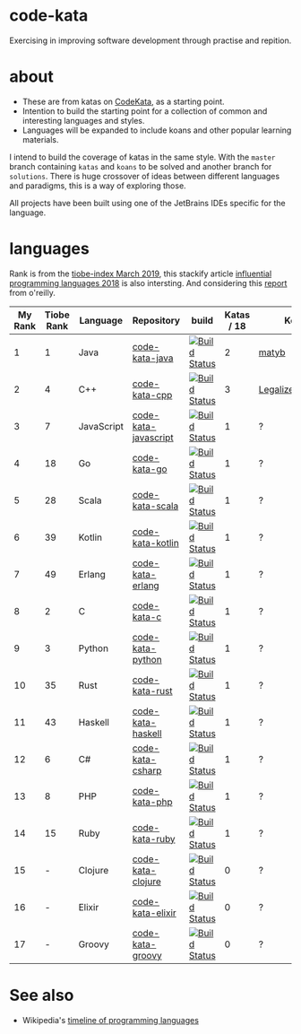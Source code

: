 # code-kata

Exercising in improving software development through practise and repition.

# about

* These are from katas on [CodeKata](http://codekata.com/), as a starting point.
* Intention to build the starting point for a collection of common and interesting languages and styles.
* Languages will be expanded to include koans and other popular learning materials.

I intend to build the coverage of katas in the same style. With the `master` branch containing `katas` and `koans` to be solved and another branch for `solutions`. There is huge crossover of ideas between different languages and paradigms, this is a way of exploring those.

All projects have been built using one of the JetBrains IDEs specific for the language.

# languages

Rank is from the [tiobe-index March 2019](https://www.tiobe.com/tiobe-index/), this stackify article [influential programming languages 2018](https://stackify.com/popular-programming-languages-2018/) is also intersting. And considering this [report](https://www.oreilly.com/ideas/3-emerging-trends-tech-leaders-should-watch) from o'reilly.

| My Rank | Tiobe Rank | Language | Repository | build | Katas / 18 | Koans | Mantra | 
|---|---|---|---|---|---|---|---|
| 1 | 1 | Java | [code-kata-java](https://github.com/alphafoobar/code-kata-java) | [![Build Status](https://travis-ci.com/alphafoobar/code-kata-java.svg?branch=master)](https://travis-ci.com/alphafoobar/code-kata-java) | 2 | [matyb](https://github.com/alphafoobar/java-koans) | |
| 2 | 4 | C++ | [code-kata-cpp](https://github.com/alphafoobar/code-kata-cpp) | [![Build Status](https://travis-ci.com/alphafoobar/code-kata-cpp.svg?branch=master)](https://travis-ci.com/alphafoobar/code-kata-cpp) | 3 | [LegalizeAdulthood](https://github.com/alphafoobar/cpp-koans) | |
| 3 | 7 | JavaScript | [code-kata-javascript](https://github.com/alphafoobar/code-kata-javascript) | [![Build Status](https://travis-ci.com/alphafoobar/code-kata-javascript.svg?branch=master)](https://travis-ci.com/alphafoobar/code-kata-javascript) | 1 |  ? | |
| 4 | 18 | Go | [code-kata-go](https://github.com/alphafoobar/code-kata-go) | [![Build Status](https://travis-ci.com/alphafoobar/code-kata-go.svg?branch=master)](https://travis-ci.com/alphafoobar/code-kata-go) | 1 |  ? | [go-proverbs](https://go-proverbs.github.io/) |
| 5 | 28 | Scala | [code-kata-scala](https://github.com/alphafoobar/code-kata-scala) | [![Build Status](https://travis-ci.com/alphafoobar/code-kata-scala.svg?branch=master)](https://travis-ci.com/alphafoobar/code-kata-scala)| 1 |  ? | |
| 6 | 39 | Kotlin | [code-kata-kotlin](https://github.com/alphafoobar/code-kata-kotlin) | [![Build Status](https://travis-ci.com/alphafoobar/code-kata-kotlin.svg?branch=master)](https://travis-ci.com/alphafoobar/code-kata-kotlin)| 1 |  ? | |
| 7 | 49 | Erlang | [code-kata-erlang](https://github.com/alphafoobar/code-kata-erlang) | [![Build Status](https://travis-ci.com/alphafoobar/code-kata-erlang.svg?branch=master)](https://travis-ci.com/alphafoobar/code-kata-erlang)| 1 |  ? | |
| 8 | 2 | C | [code-kata-c](https://github.com/alphafoobar/code-kata-c) | [![Build Status](https://travis-ci.com/alphafoobar/code-kata-c.svg?branch=master)](https://travis-ci.com/alphafoobar/code-kata-c)| 1 |  ? | |
| 9 | 3 | Python | [code-kata-python](https://github.com/alphafoobar/code-kata-python) | [![Build Status](https://travis-ci.com/alphafoobar/code-kata-python.svg?branch=master)](https://travis-ci.com/alphafoobar/code-kata-python)| 1 |  ? | |
| 10 | 35 | Rust | [code-kata-rust](https://github.com/alphafoobar/code-kata-rust) | [![Build Status](https://travis-ci.com/alphafoobar/code-kata-rust.svg?branch=master)](https://travis-ci.com/alphafoobar/code-kata-rust)| 1 |  ? | |
| 11 | 43 | Haskell | [code-kata-haskell](https://github.com/alphafoobar/code-kata-haskell) | [![Build Status](https://travis-ci.com/alphafoobar/code-kata-haskell.svg?branch=master)](https://travis-ci.com/alphafoobar/code-kata-haskell)| 1 |  ? | |
| 12 | 6 | C# | [code-kata-csharp](https://github.com/alphafoobar/code-kata-csharp) | [![Build Status](https://travis-ci.com/alphafoobar/code-kata-csharp.svg?branch=master)](https://travis-ci.com/alphafoobar/code-kata-csharp)| 1 |  ? | |
| 13 | 8 | PHP | [code-kata-php](https://github.com/alphafoobar/code-kata-php) | [![Build Status](https://travis-ci.com/alphafoobar/code-kata-php.svg?branch=master)](https://travis-ci.com/alphafoobar/code-kata-php)| 1 |  ? | |
| 14 | 15 | Ruby | [code-kata-ruby](https://github.com/alphafoobar/code-kata-ruby) | [![Build Status](https://travis-ci.com/alphafoobar/code-kata-ruby.svg?branch=master)](https://travis-ci.com/alphafoobar/code-kata-ruby) | 1 |  ? | |
| 15 | - | Clojure| [code-kata-clojure](https://github.com/alphafoobar/code-kata-clojure) | [![Build Status](https://travis-ci.com/alphafoobar/code-kata-clojure.svg?branch=master)](https://travis-ci.com/alphafoobar/code-kata-clojure)| 0 |  ? | |
| 16 | - | Elixir | [code-kata-elixir](https://github.com/alphafoobar/code-kata-elixir) | [![Build Status](https://travis-ci.com/alphafoobar/code-kata-elixir.svg?branch=master)](https://travis-ci.com/alphafoobar/code-kata-elixir)| 0 |  ? | |
| 17 | - | Groovy | [code-kata-groovy](https://github.com/alphafoobar/code-kata-groovy) | [![Build Status](https://travis-ci.com/alphafoobar/code-kata-groovy.svg?branch=master)](https://travis-ci.com/alphafoobar/code-kata-groovy)| 0 | ? | |

# See also
* Wikipedia's [timeline of programming languages](https://en.wikipedia.org/wiki/Timeline_of_programming_languages)

